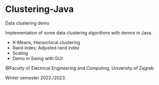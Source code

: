 # Clustering-Java
Data clustering demo

Implementation of some data clustering algorithms with demos in Java.

- K-Means, Hierarchical clustering
- Rand index, Adjusted rand index
- Scaling
- Demo in Swing with GUI

@Faculty of Electrical Engineering and Computing, University of Zagreb

Winter semester 2022./2023.
